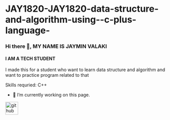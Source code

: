 # JAY1820-JAY1820-data-structure-and-algorithm-using--c-plus-language-
### Hi there 👋, MY NAME IS JAYMIN VALAKI
#### I AM A TECH STUDENT
I made this for a student who want to learn data structure and algorithm 
and want to practice program related to that

Skills requried: C++ 

- 🔭 I’m currently working on this page. 


[<img src='https://cdn.jsdelivr.net/npm/simple-icons@3.0.1/icons/github.svg' alt='github' height='40'>](https://github.com/JAY1820/JAVA-PROGRAMMING)  

